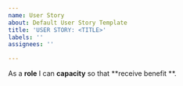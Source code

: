 ```yaml
---
name: User Story
about: Default User Story Template
title: 'USER STORY: <TITLE>'
labels: ''
assignees: ''

---
```


As a **role** I can **capacity** so that **receive benefit **.
